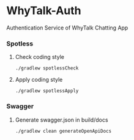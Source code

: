 # WhyTalk-Auth
Authentication Service of WhyTalk Chatting App


### Spotless
1. Check coding style
	```shell
	./gradlew spotlessCheck
	```
2. Apply coding style
	```shell
	./gradlew spotlessApply
	```

### Swagger
1. Generate swagger.json in build/docs
	```shell
	./gradlew clean generateOpenApiDocs
	```
